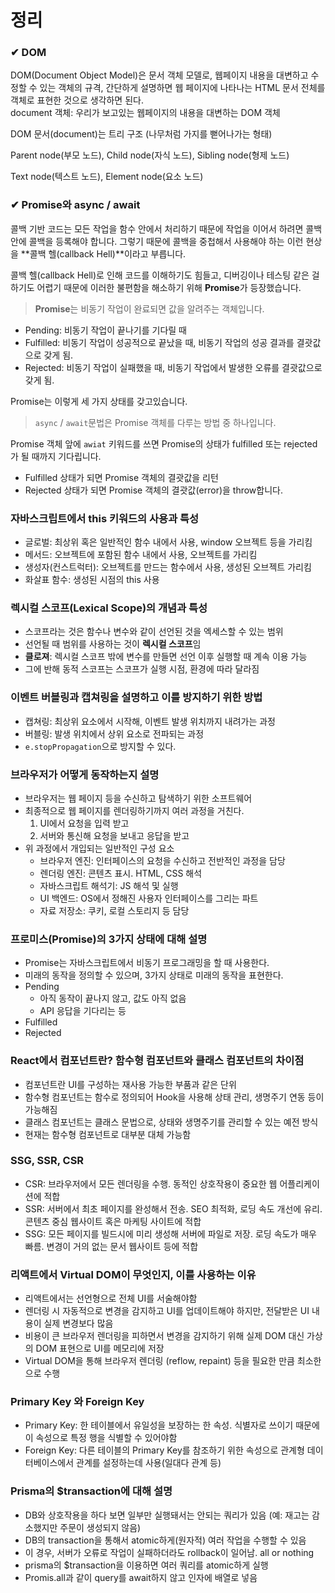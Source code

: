 # 정리

### ✔ DOM

DOM(Document Object Model)은 문서 객체 모델로, 웹페이지 내용을 대변하고 수정할 수 있는 객체의 규격, 간단하게 설명하면 웹 페이지에 나타나는 HTML 문서 전체를 객체로 표현한 것으로 생각하면 된다.  
document 객체: 우리가 보고있는 웹페이지의 내용을 대변하는 DOM 객체

DOM 문서(document)는 트리 구조 (나무처럼 가지를 뻗어나가는 형태)

Parent node(부모 노드), Child node(자식 노드), Sibling node(형제 노드)

Text node(텍스트 노드), Element node(요소 노드)

### ✔ Promise와 async / await

콜백 기반 코드는 모든 작업을 함수 안에서 처리하기 때문에 작업을 이어서 하려면 콜백 안에 콜백을 등록해야 합니다. 그렇기 때문에 콜백을 중첩해서 사용해야 하는 이런 현상을 **콜백 헬(callback Hell)**이라고 부릅니다.

콜백 헬(callback Hell)로 인해 코드를 이해하기도 힘들고, 디버깅이나 테스팅 같은 걸 하기도 어렵기 때문에 이러한 불편함을 해소하기 위해 **Promise**가 등장했습니다.

> **Promise**는 비동기 작업이 완료되면 값을 알려주는 객체입니다.

- Pending: 비동기 작업이 끝나기를 기다릴 때
- Fulfilled: 비동기 작업이 성공적으로 끝났을 때, 비동기 작업의 성공 결과를 결괏값으로 갖게 됨.
- Rejected: 비동기 작업이 실패했을 때, 비동기 작업에서 발생한 오류를 결괏값으로 갖게 됨.

Promise는 이렇게 세 가지 상태를 갖고있습니다.

> `async` / `await`문법은 Promise 객체를 다루는 방법 중 하나입니다.

Promise 객체 앞에 `awiat` 키워드를 쓰면 Promise의 상태가 fulfilled 또는 rejected가 될 때까지 기다립니다.

- Fulfilled 상태가 되면 Promise 객체의 결괏값을 리턴
- Rejected 상태가 되면 Promise 객체의 결괏값(error)을 throw합니다.

### 자바스크립트에서 this 키워드의 사용과 특성

- 글로벌: 최상위 혹은 일반적인 함수 내에서 사용, window 오브젝트 등을 가리킴
- 메서드: 오브젝트에 포함된 함수 내에서 사용, 오브젝트를 가리킴
- 생성자(컨스트럭터): 오브젝트를 만드는 함수에서 사용, 생성된 오브젝트 가리킴
- 화살표 함수: 생성된 시점의 this 사용

### 렉시컬 스코프(Lexical Scope)의 개념과 특성

- 스코프라는 것은 함수나 변수와 같이 선언된 것을 엑세스할 수 있는 범위
- 선언될 때 범위를 사용하는 것이 **렉시컬 스코프**임
- **클로져**: 렉시컬 스코프 밖에 변수를 만들면 선언 이후 실행할 때 계속 이용 가능
- 그에 반해 동적 스코프는 스코프가 실행 시점, 환경에 따라 달라짐

### 이벤트 버블링과 캡쳐링을 설명하고 이를 방지하기 위한 방법

- 캡쳐링: 최상위 요소에서 시작해, 이벤트 발생 위치까지 내려가는 과정
- 버블링: 발생 위치에서 상위 요소로 전파되는 과정
- `e.stopPropagation`으로 방지할 수 있다.

### 브라우저가 어떻게 동작하는지 설명

- 브라우저는 웹 페이지 등을 수신하고 탐색하기 위한 소프트웨어
- 최종적으로 웹 페이지를 렌더링하기까지 여러 과정을 거친다.
  1. UI에서 요청을 입력 받고
  2. 서버와 통신해 요청을 보내고 응답을 받고
- 위 과정에서 개입되는 일반적인 구성 요소
  - 브라우저 엔진: 인터페이스의 요청을 수신하고 전반적인 과정을 담당
  - 렌더링 엔진: 콘텐츠 표시. HTML, CSS 해석
  - 자바스크립트 해석기: JS 해석 및 실행
  - UI 백엔드: OS에서 정해진 사용자 인터페이스를 그리는 파트
  - 자료 저장소: 쿠키, 로컬 스토리지 등 담당

### 프로미스(Promise)의 3가지 상태에 대해 설명

- Promise는 자바스크립트에서 비동기 프로그래밍을 할 때 사용한다.
- 미래의 동작을 정의할 수 있으며, 3가지 상태로 미래의 동작을 표현한다.
- Pending
  - 아직 동작이 끝나지 않고, 값도 아직 없음
  - API 응답을 기다리는 등
- Fulfilled
- Rejected

### React에서 컴포넌트란? 함수형 컴포넌트와 클래스 컴포넌트의 차이점

- 컴포넌트란 UI를 구성하는 재사용 가능한 부품과 같은 단위
- 함수형 컴포넌트는 함수로 정의되어 Hook을 사용해 상태 관리, 생명주기 연동 등이 가능해짐
- 클래스 컴포넌트는 클래스 문법으로, 상태와 생명주기를 관리할 수 있는 예전 방식
- 현재는 함수형 컴포넌트로 대부분 대체 가능함

### SSG, SSR, CSR

- CSR: 브라우저에서 모든 렌더링을 수행. 동적인 상호작용이 중요한 웹 어플리케이션에 적합
- SSR: 서버에서 최초 페이지를 완성해서 전송. SEO 최적화, 로딩 속도 개선에 유리. 콘텐츠 중심 웹사이트 혹은 마케팅 사이트에 적합
- SSG: 모든 페이지를 빌드시에 미리 생성해 서버에 파일로 저장. 로딩 속도가 매우 빠름. 변경이 거의 없는 문서 웹사이트 등에 적합

### 리액트에서 Virtual DOM이 무엇인지, 이를 사용하는 이유

- 리액트에서는 선언형으로 전체 UI를 서술해야함
- 렌더링 시 자동적으로 변경을 감지하고 UI를 업데이트해야 하지만, 전달받은 UI 내용이 실제 변경보다 많음
- 비용이 큰 브라우저 렌더링을 피하면서 변경을 감지하기 위해 실제 DOM 대신 가상의 DOM 표현으로 UI를 메모리에 저장
- Virtual DOM을 통해 브라우저 렌더링 (reflow, repaint) 등을 필요한 만큼 최소한으로 수행

### Primary Key 와 Foreign Key

- Primary Key: 한 테이블에서 유일성을 보장하는 한 속성. 식별자로 쓰이기 때문에 이 속성으로 특정 행을 식별할 수 있어야함
- Foreign Key: 다른 테이블의 Primary Key를 참조하기 위한 속성으로 관계형 데이터베이스에서 관계를 설정하는데 사용(일대다 관계 등)

### Prisma의 $transaction에 대해 설명

- DB와 상호작용을 하다 보면 일부만 실행돼서는 안되는 쿼리가 있음 (예: 재고는 감소했지만 주문이 생성되지 않음)
- DB의 transaction을 통해서 atomic하게(원자적) 여러 작업을 수행할 수 있음
- 이 경우, 서버가 오류로 작업이 실패하더라도 rollback이 일어남. all or nothing
- prisma의 $transaction을 이용하면 여러 쿼리를 atomic하게 실행
- Promis.all과 같이 query를 await하지 않고 인자에 배열로 넣음
